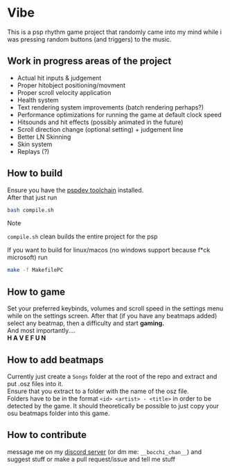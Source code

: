 # Vibe
This is a psp rhythm game project that randomly came into my mind while i was pressing random buttons (and triggers) to the music.

## Work in progress areas of the project
- Actual hit inputs & judgement
- Proper hitobject positioning/movment
- Proper scroll velocity application
- Health system
- Text rendering system improvements (batch rendering perhaps?)
- Performance optimizations for running the game at default clock speed
- Hitsounds and hit effects (possibly animated in the future)
- Scroll direction change (optional setting) + judgement line
- Better LN Skinning
- Skin system
- Replays (?)

## How to build
Ensure you have the [pspdev toolchain](https://pspdev.github.io/installation.html) installed.<br>
After that just run
```bash
bash compile.sh
```
> [!NOTE]
> `compile.sh` clean builds the entire project for the psp

If you want to build for linux/macos (no windows support because f*ck microsoft) run
```bash
make -f MakefilePC
```

## How to game
Set your preferred keybinds, volumes and scroll speed in the settings menu while on the settings screen.
After that (if you have any beatmaps added) select any beatmap, then a difficulty and start <b>gaming.</b>
<br/>
And most importantly....<br/>
<b>H A V E   F U N</b>

## How to add beatmaps
Currently just create a `Songs` folder at the root of the repo and extract and put .osz files into it.<br>
Ensure that you extract to a folder with the name of the osz file.<br>
Folders have to be in the format `<id> <artist> - <title>` in order to be detected by the game.
It should theoretically be possible to just copy your osu beatmaps folder into this game.

## How to contribute
message me on my [discord server](https://discord.gg/8R5YyM3MEn) (or dm me: `__bocchi_chan__`) and suggest stuff
or make a pull request/issue and tell me stuff
